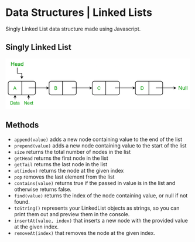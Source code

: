 # Data Structures | Linked Lists

Singly Linked List data structure made using Javascript.

## Singly Linked List

![SinglyLinkedList](./singly-linked-list/singly-linked-list.png)

## Methods

- `append(value)` adds a new node containing value to the end of the list
- `prepend(value)` adds a new node containing value to the start of the list
- `size` returns the total number of nodes in the list
- `getHead` returns the first node in the list
- `getTail` returns the last node in the list
- `at(index)` returns the node at the given index
- `pop` removes the last element from the list
- `contains(value)` returns true if the passed in value is in the list and otherwise returns false.
- `find(value)` returns the index of the node containing value, or null if not found.
- `toString()` represents your LinkedList objects as strings, so you can print them out and preview them in the console.
- `insertAt(value, index)` that inserts a new node with the provided value at the given index.
- `removeAt(index)` that removes the node at the given index.

